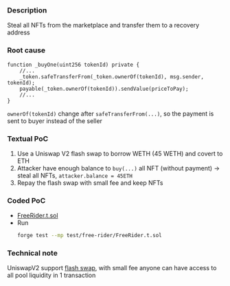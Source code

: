 ### Description

Steal all NFTs from the marketplace and transfer them to a recovery address

### Root cause

```solidity
function _buyOne(uint256 tokenId) private {
    //...
    _token.safeTransferFrom(_token.ownerOf(tokenId), msg.sender, tokenId);
    payable(_token.ownerOf(tokenId)).sendValue(priceToPay);
    //...
}
```

`ownerOf(tokenId)` change after `safeTransferFrom(...)`, so the payment is sent to buyer instead of the seller

### Textual PoC

1. Use a Uniswap V2 flash swap to borrow WETH (45 WETH) and covert to ETH
2. Attacker have enough balance to `buy(...)` all NFT (without payment) &rarr; steal all NFTs, `attacker.balance = 45ETH`
3. Repay the flash swap with small fee and keep NFTs

### Coded PoC

- [FreeRider.t.sol](../../test/free-rider/FreeRider.t.sol)
- Run
  ```bash
  forge test --mp test/free-rider/FreeRider.t.sol
  ```

### Technical note

UniswapV2 support [flash swap](https://docs.uniswap.org/contracts/v2/guides/smart-contract-integration/using-flash-swaps), with small fee anyone can have access to all pool liquidity in 1 transaction
